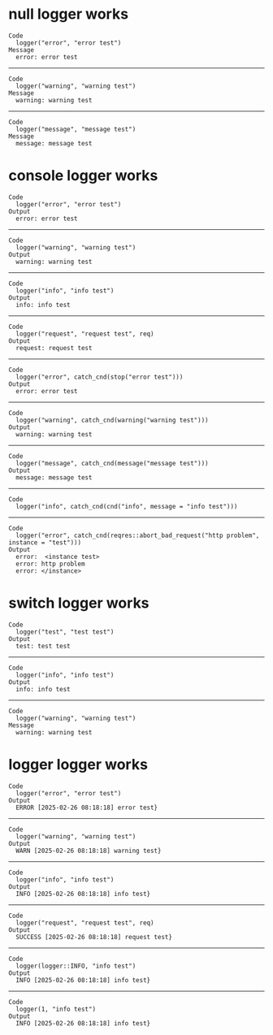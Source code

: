 # null logger works

    Code
      logger("error", "error test")
    Message
      error: error test

---

    Code
      logger("warning", "warning test")
    Message
      warning: warning test

---

    Code
      logger("message", "message test")
    Message
      message: message test

# console logger works

    Code
      logger("error", "error test")
    Output
      error: error test

---

    Code
      logger("warning", "warning test")
    Output
      warning: warning test

---

    Code
      logger("info", "info test")
    Output
      info: info test

---

    Code
      logger("request", "request test", req)
    Output
      request: request test

---

    Code
      logger("error", catch_cnd(stop("error test")))
    Output
      error: error test

---

    Code
      logger("warning", catch_cnd(warning("warning test")))
    Output
      warning: warning test

---

    Code
      logger("message", catch_cnd(message("message test")))
    Output
      message: message test

---

    Code
      logger("info", catch_cnd(cnd("info", message = "info test")))

---

    Code
      logger("error", catch_cnd(reqres::abort_bad_request("http problem", instance = "test")))
    Output
      error:  <instance test>
      error: http problem
      error: </instance>

# switch logger works

    Code
      logger("test", "test test")
    Output
      test: test test

---

    Code
      logger("info", "info test")
    Output
      info: info test

---

    Code
      logger("warning", "warning test")
    Message
      warning: warning test

# logger logger works

    Code
      logger("error", "error test")
    Output
      ERROR [2025-02-26 08:18:18] error test}

---

    Code
      logger("warning", "warning test")
    Output
      WARN [2025-02-26 08:18:18] warning test}

---

    Code
      logger("info", "info test")
    Output
      INFO [2025-02-26 08:18:18] info test}

---

    Code
      logger("request", "request test", req)
    Output
      SUCCESS [2025-02-26 08:18:18] request test}

---

    Code
      logger(logger::INFO, "info test")
    Output
      INFO [2025-02-26 08:18:18] info test}

---

    Code
      logger(1, "info test")
    Output
      INFO [2025-02-26 08:18:18] info test}

